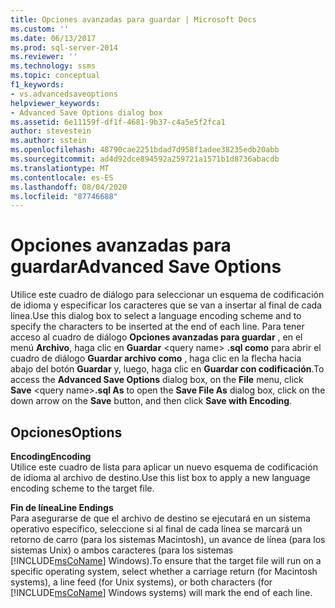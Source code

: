 ```yaml
---
title: Opciones avanzadas para guardar | Microsoft Docs
ms.custom: ''
ms.date: 06/13/2017
ms.prod: sql-server-2014
ms.reviewer: ''
ms.technology: ssms
ms.topic: conceptual
f1_keywords:
- vs.advancedsaveoptions
helpviewer_keywords:
- Advanced Save Options dialog box
ms.assetid: 6e11159f-df1f-4681-9b37-c4a5e5f2fca1
author: stevestein
ms.author: sstein
ms.openlocfilehash: 48790cae2251bdad7d958f1adee38235edb20abb
ms.sourcegitcommit: ad4d92dce894592a259721a1571b1d8736abacdb
ms.translationtype: MT
ms.contentlocale: es-ES
ms.lasthandoff: 08/04/2020
ms.locfileid: "87746688"
---
```

# <a name="advanced-save-options"></a><span data-ttu-id="ac840-102">Opciones avanzadas para guardar</span><span class="sxs-lookup"><span data-stu-id="ac840-102">Advanced Save Options</span></span>
  <span data-ttu-id="ac840-103">Utilice este cuadro de diálogo para seleccionar un esquema de codificación de idioma y especificar los caracteres que se van a insertar al final de cada línea.</span><span class="sxs-lookup"><span data-stu-id="ac840-103">Use this dialog box to select a language encoding scheme and to specify the characters to be inserted at the end of each line.</span></span> <span data-ttu-id="ac840-104">Para tener acceso al cuadro de diálogo **Opciones avanzadas para guardar** , en el menú **Archivo**, haga clic en **Guardar** \<query name> **.sql como** para abrir el cuadro de diálogo **Guardar archivo como** , haga clic en la flecha hacia abajo del botón **Guardar** y, luego, haga clic en **Guardar con codificación**.</span><span class="sxs-lookup"><span data-stu-id="ac840-104">To access the **Advanced Save Options** dialog box, on the **File** menu, click **Save** \<query name>**.sql As** to open the **Save File As** dialog box, click on the down arrow on the **Save** button, and then click **Save with Encoding**.</span></span>  
  
## <a name="options"></a><span data-ttu-id="ac840-105">Opciones</span><span class="sxs-lookup"><span data-stu-id="ac840-105">Options</span></span>  
 <span data-ttu-id="ac840-106">**Encoding**</span><span class="sxs-lookup"><span data-stu-id="ac840-106">**Encoding**</span></span>  
 <span data-ttu-id="ac840-107">Utilice este cuadro de lista para aplicar un nuevo esquema de codificación de idioma al archivo de destino.</span><span class="sxs-lookup"><span data-stu-id="ac840-107">Use this list box to apply a new language encoding scheme to the target file.</span></span>  
  
 <span data-ttu-id="ac840-108">**Fin de línea**</span><span class="sxs-lookup"><span data-stu-id="ac840-108">**Line Endings**</span></span>  
 <span data-ttu-id="ac840-109">Para asegurarse de que el archivo de destino se ejecutará en un sistema operativo específico, seleccione si al final de cada línea se marcará un retorno de carro (para los sistemas Macintosh), un avance de línea (para los sistemas Unix) o ambos caracteres (para los sistemas [!INCLUDE[msCoName](../../includes/msconame-md.md)] Windows).</span><span class="sxs-lookup"><span data-stu-id="ac840-109">To ensure that the target file will run on a specific operating system, select whether a carriage return (for Macintosh systems), a line feed (for Unix systems), or both characters (for [!INCLUDE[msCoName](../../includes/msconame-md.md)] Windows systems) will mark the end of each line.</span></span>  
  
  
